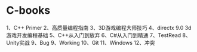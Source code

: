 # C-books

1、C++ Primer
2、高质量编程指南
3、3D游戏编程大师技巧
4、directx 9.0 3d游戏开发编程基础
5、C++从入门到放弃
6、C#从入门到精通
7、TestRead
8、Unity实战
9、Bug
9、Working
10、Git
11、Windows
12、冲突